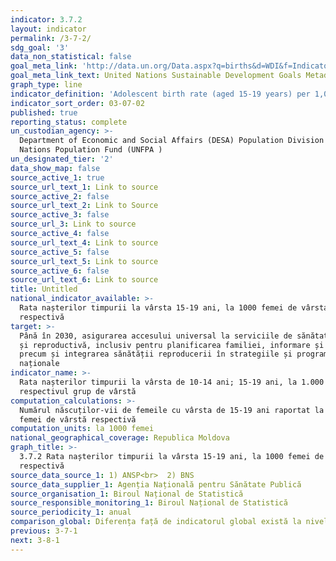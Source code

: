 ```yaml
---
indicator: 3.7.2
layout: indicator
permalink: /3-7-2/
sdg_goal: '3'
data_non_statistical: false
goal_meta_link: 'http://data.un.org/Data.aspx?q=births&d=WDI&f=Indicator_Code%3aSP.ADO.TFRT'
goal_meta_link_text: United Nations Sustainable Development Goals Metadata (PDF 90.8 KB)
graph_type: line
indicator_definition: 'Adolescent birth rate (aged 15-19 years) per 1,000 women in that age group'
indicator_sort_order: 03-07-02
published: true
reporting_status: complete
un_custodian_agency: >-
  Department of Economic and Social Affairs (DESA) Population Division United
  Nations Population Fund (UNFPA )
un_designated_tier: '2'
data_show_map: false
source_active_1: true
source_url_text_1: Link to source
source_active_2: false
source_url_text_2: Link to Source
source_active_3: false
source_url_3: Link to source
source_active_4: false
source_url_text_4: Link to source
source_active_5: false
source_url_text_5: Link to source
source_active_6: false
source_url_text_6: Link to source
title: Untitled
national_indicator_available: >-
  Rata nașterilor timpurii la vârsta 15-19 ani, la 1000 femei de vârsta
  respectivă
target: >-
  Până în 2030, asigurarea accesului universal la serviciile de sănătate sexuală
  și reproductivă, inclusiv pentru planificarea familiei, informare și educație,
  precum și integrarea sănătății reproducerii în strategiile și programele
  naționale
indicator_name: >-
  Rata nașterilor timpurii la vârsta de 10-14 ani; 15-19 ani, la 1.000 femei din
  respectivul grup de vârstă
computation_calculations: >-
  Numărul născuților-vii de femeile cu vârsta de 15-19 ani raportat la 1000
  femei de vârstă respectivă
computation_units: la 1000 femei
national_geographical_coverage: Republica Moldova
graph_title: >-
  3.7.2 Rata nașterilor timpurii la vârsta 15-19 ani, la 1000 femei de vârsta
  respectivă
source_data_source_1: 1) ANSP<br>  2) BNS
source_data_supplier_1: Agenția Națională pentru Sănătate Publică
source_organisation_1: Biroul Național de Statistică
source_responsible_monitoring_1: Biroul Național de Statistică
source_periodicity_1: anual
comparison_global: Diferența față de indicatorul global există la nivel de dezagregare.
previous: 3-7-1
next: 3-8-1
---
```

